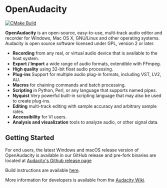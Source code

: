 OpenAudacity
=============================

[![CMake Build](https://github.com/Morales-Research-Corporation/OpenAudacity/actions/workflows/cmake_build.yml/badge.svg)](https://github.com/Morales-Research-Corporation/OpenAudacity/actions/workflows/cmake_build.yml)

**OpenAudacity** is an open-source, easy-to-use, multi-track audio editor and recorder for Windows, Mac OS X, GNU/Linux and other operating systems. Audacity is open source software licensed under GPL, version 2 or later.

- **Recording** from any real, or virtual audio device that is available to the host system.
- **Export / Import** a wide range of audio formats, extendible with FFmpeg.
- **High quality** using 32-bit float audio processing.
- **Plug-ins** Support for multiple audio plug-in formats, including VST, LV2, AU.
- **Macros** for chaining commands and batch processing.
- **Scripting** in Python, Perl, or any language that supports named pipes.
- **Nyquist** Very powerful built-in scripting language that may also be used to create plug-ins.
- **Editing** multi-track editing with sample accuracy and arbitrary sample rates.
- **Accessibility** for VI users.
- **Analysis and visualization** tools to analyze audio, or other signal data.

## Getting Started

For end users, the latest Windows and macOS release version of OpenAudacity is available in our GitHub release
and pre-fork binaries are located at [Audacity's Github release page](https://github.com/audacity/audacity/releases)

Build instructions are available [here](BUILDING.md).

More information for developers is available from the [Audacity Wiki](https://wiki.audacityteam.org/wiki/For_Developers).
